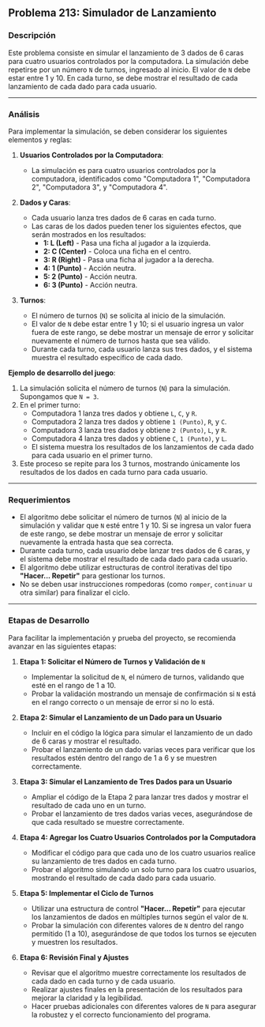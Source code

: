 ## **Problema 213: Simulador de Lanzamiento**

### **Descripción**  
Este problema consiste en simular el lanzamiento de 3 dados de 6 caras para cuatro usuarios controlados por la computadora. La simulación debe repetirse por un número `N` de turnos, ingresado al inicio. El valor de `N` debe estar entre 1 y 10. En cada turno, se debe mostrar el resultado de cada lanzamiento de cada dado para cada usuario.

---

### **Análisis**  
Para implementar la simulación, se deben considerar los siguientes elementos y reglas:

1. **Usuarios Controlados por la Computadora**:
   - La simulación es para cuatro usuarios controlados por la computadora, identificados como "Computadora 1", "Computadora 2", "Computadora 3", y "Computadora 4".

2. **Dados y Caras**:
   - Cada usuario lanza tres dados de 6 caras en cada turno.
   - Las caras de los dados pueden tener los siguientes efectos, que serán mostrados en los resultados:
      - **1: L (Left)** - Pasa una ficha al jugador a la izquierda.
      - **2: C (Center)** - Coloca una ficha en el centro.
      - **3: R (Right)** - Pasa una ficha al jugador a la derecha.
      - **4: 1 (Punto)** - Acción neutra.
      - **5: 2 (Punto)** - Acción neutra.
      - **6: 3 (Punto)** - Acción neutra.

3. **Turnos**:
   - El número de turnos (`N`) se solicita al inicio de la simulación.
   - El valor de `N` debe estar entre 1 y 10; si el usuario ingresa un valor fuera de este rango, se debe mostrar un mensaje de error y solicitar nuevamente el número de turnos hasta que sea válido.
   - Durante cada turno, cada usuario lanza sus tres dados, y el sistema muestra el resultado específico de cada dado.

**Ejemplo de desarrollo del juego**:  
1. La simulación solicita el número de turnos (`N`) para la simulación. Supongamos que `N = 3`.
2. En el primer turno:
   - Computadora 1 lanza tres dados y obtiene `L`, `C`, y `R`.
   - Computadora 2 lanza tres dados y obtiene `1 (Punto)`, `R`, y `C`.
   - Computadora 3 lanza tres dados y obtiene `2 (Punto)`, `L`, y `R`.
   - Computadora 4 lanza tres dados y obtiene `C`, `1 (Punto)`, y `L`.
   - El sistema muestra los resultados de los lanzamientos de cada dado para cada usuario en el primer turno.
3. Este proceso se repite para los 3 turnos, mostrando únicamente los resultados de los dados en cada turno para cada usuario.

---

### **Requerimientos**  
- El algoritmo debe solicitar el número de turnos (`N`) al inicio de la simulación y validar que `N` esté entre 1 y 10. Si se ingresa un valor fuera de este rango, se debe mostrar un mensaje de error y solicitar nuevamente la entrada hasta que sea correcta.
- Durante cada turno, cada usuario debe lanzar tres dados de 6 caras, y el sistema debe mostrar el resultado de cada dado para cada usuario.
- El algoritmo debe utilizar estructuras de control iterativas del tipo **"Hacer... Repetir"** para gestionar los turnos.
- No se deben usar instrucciones rompedoras (como `romper`, `continuar` u otra similar) para finalizar el ciclo.

---

### **Etapas de Desarrollo**

Para facilitar la implementación y prueba del proyecto, se recomienda avanzar en las siguientes etapas:

1. **Etapa 1: Solicitar el Número de Turnos y Validación de `N`**
   - Implementar la solicitud de `N`, el número de turnos, validando que esté en el rango de 1 a 10.
   - Probar la validación mostrando un mensaje de confirmación si `N` está en el rango correcto o un mensaje de error si no lo está.

2. **Etapa 2: Simular el Lanzamiento de un Dado para un Usuario**
   - Incluir en el código la lógica para simular el lanzamiento de un dado de 6 caras y mostrar el resultado.
   - Probar el lanzamiento de un dado varias veces para verificar que los resultados estén dentro del rango de 1 a 6 y se muestren correctamente.

3. **Etapa 3: Simular el Lanzamiento de Tres Dados para un Usuario**
   - Ampliar el código de la Etapa 2 para lanzar tres dados y mostrar el resultado de cada uno en un turno.
   - Probar el lanzamiento de tres dados varias veces, asegurándose de que cada resultado se muestre correctamente.

4. **Etapa 4: Agregar los Cuatro Usuarios Controlados por la Computadora**
   - Modificar el código para que cada uno de los cuatro usuarios realice su lanzamiento de tres dados en cada turno.
   - Probar el algoritmo simulando un solo turno para los cuatro usuarios, mostrando el resultado de cada dado para cada usuario.

5. **Etapa 5: Implementar el Ciclo de Turnos**
   - Utilizar una estructura de control **"Hacer... Repetir"** para ejecutar los lanzamientos de dados en múltiples turnos según el valor de `N`.
   - Probar la simulación con diferentes valores de `N` dentro del rango permitido (1 a 10), asegurándose de que todos los turnos se ejecuten y muestren los resultados.

6. **Etapa 6: Revisión Final y Ajustes**
   - Revisar que el algoritmo muestre correctamente los resultados de cada dado en cada turno y de cada usuario.
   - Realizar ajustes finales en la presentación de los resultados para mejorar la claridad y la legibilidad.
   - Hacer pruebas adicionales con diferentes valores de `N` para asegurar la robustez y el correcto funcionamiento del programa.

